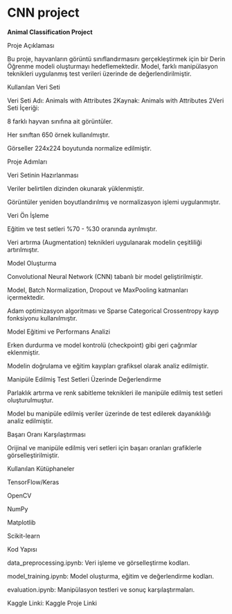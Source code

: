 # CNN project
 **Animal Classification Project**

Proje Açıklaması

Bu proje, hayvanların görüntü sınıflandırmasını gerçekleştirmek için bir Derin Öğrenme modeli oluşturmayı hedeflemektedir. Model, farklı manipülasyon teknikleri uygulanmış test verileri üzerinde de değerlendirilmiştir.

Kullanılan Veri Seti

Veri Seti Adı: Animals with Attributes 2Kaynak: Animals with Attributes 2Veri Seti İçeriği:

8 farklı hayvan sınıfına ait görüntüler.

Her sınıftan 650 örnek kullanılmıştır.

Görseller 224x224 boyutunda normalize edilmiştir.

Proje Adımları

Veri Setinin Hazırlanması

Veriler belirtilen dizinden okunarak yüklenmiştir.

Görüntüler yeniden boyutlandırılmış ve normalizasyon işlemi uygulanmıştır.

Veri Ön İşleme

Eğitim ve test setleri %70 - %30 oranında ayrılmıştır.

Veri artırma (Augmentation) teknikleri uygulanarak modelin çeşitliliği artırılmıştır.

Model Oluşturma

Convolutional Neural Network (CNN) tabanlı bir model geliştirilmiştir.

Model, Batch Normalization, Dropout ve MaxPooling katmanları içermektedir.

Adam optimizasyon algoritması ve Sparse Categorical Crossentropy kayıp fonksiyonu kullanılmıştır.

Model Eğitimi ve Performans Analizi

Erken durdurma ve model kontrolü (checkpoint) gibi geri çağrımlar eklenmiştir.

Modelin doğrulama ve eğitim kayıpları grafiksel olarak analiz edilmiştir.

Manipüle Edilmiş Test Setleri Üzerinde Değerlendirme

Parlaklık artırma ve renk sabitleme teknikleri ile manipüle edilmiş test setleri oluşturulmuştur.

Model bu manipüle edilmiş veriler üzerinde de test edilerek dayanıklılığı analiz edilmiştir.

Başarı Oranı Karşılaştırması

Orijinal ve manipüle edilmiş veri setleri için başarı oranları grafiklerle görselleştirilmiştir.

Kullanılan Kütüphaneler

TensorFlow/Keras

OpenCV

NumPy

Matplotlib

Scikit-learn

Kod Yapısı

data_preprocessing.ipynb: Veri işleme ve görselleştirme kodları.

model_training.ipynb: Model oluşturma, eğitim ve değerlendirme kodları.

evaluation.ipynb: Manipülasyon testleri ve sonuç karşılaştırmaları.

Kaggle Linki: Kaggle Proje Linki
